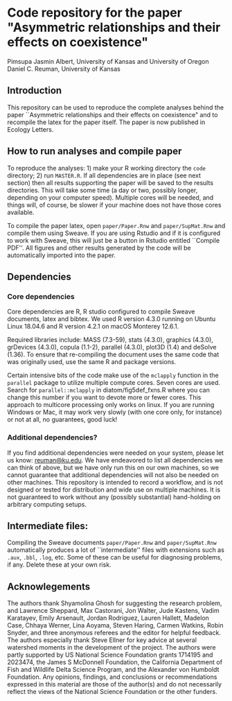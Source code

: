 # Code repository for the paper "Asymmetric relationships and their effects on coexistence"

Pimsupa Jasmin Albert, University of Kansas and University of Oregon  
Daniel C. Reuman, University of Kansas  

## Introduction

This repository can be used to reproduce the complete analyses behind the paper ``Asymmetric relationships and their effects on coexistence" and to recompile the latex for the paper itself. The paper is now published in Ecology Letters.

## How to run analyses and compile paper

To reproduce the analyses: 1) make your R working directory the `code` directory; 2) run `MASTER.R`. If all dependencies 
are in place (see next section) then all results supporting the paper will be saved to the results directories. This 
will take some time (a day or two, possibly longer, depending on your computer speed). Multiple cores will be needed, and things will, of course, be slower if your machine does not have those cores available.

To compile the paper latex, open `paper/Paper.Rnw` and `paper/SupMat.Rnw` and compile them using Sweave. If you are using
Rstudio and if it is configured to work with Sweave, this will just be a button in Rstudio entitled ``Compile PDF''.
All figures and other results generated by the code will be automatically imported into the paper.

## Dependencies

### Core dependencies

Core dependencies are 
R, R studio configured to compile Sweave documents, latex and bibtex. We used R 
version 4.3.0 running on Ubuntu Linux 18.04.6 and R version 4.2.1 on macOS Monterey 12.6.1.

Required libraries include: MASS (7.3-59), stats (4.3.0), graphics (4.3.0),
grDevices (4.3.0), copula (1.1-2), parallel (4.3.0), plot3D (1.4) and deSolve (1.36). 
To ensure that re-compiling the document uses 
the same code that was originally used, use the same R and package versions.

Certain intensive bits of the code make use of the `mclapply` function in the `parallel` package to utilize multiple 
compute cores. Seven cores are used. Search for `parallel::mclapply` in diatom/fig5def_fxns.R where you can change this number
if you want to devote more or fewer cores. This approach to multicore processing only works on linux. If you are 
running Windows or Mac, it may work very slowly (with one core only, for instance) or not at all, no guarantees, good luck!

### Additional dependencies?

If you find additional dependencies were needed on your system, please let us know: reuman@ku.edu. We have endeavored 
to list all dependencies we can think of above, but we have only run this on our own machines, so we cannot guarantee 
that additional dependencies will not also be needed on other machines. This repository is intended to record a 
workflow, and is not designed or tested for distribution and wide use on multiple machines. It is not guaranteed to 
work without any (possibly substantial) hand-holding on arbitrary computing setups.

## Intermediate files:

Compiling the Sweave documents `paper/Paper.Rnw` and `paper/SupMat.Rnw` automatically produces a lot of ``intermediate'' 
files with extensions such as `.aux`, `.bbl`, `.log`, etc. Some of these can be useful for diagnosing problems, if any.
Delete these at your own risk.

## Acknowlegements

The authors thank Shyamolina Ghosh for suggesting the research problem, and Lawrence Sheppard, Max Castorani,
Jon Walter, Jude Kastens, Vadim Karatayev, Emily Arsenault, Jordan Rodriguez, Lauren Hallett, 
Madelon Case, Chhaya Werner, Lina Aoyama, Steven Haring, Carmen Watkins,
Robin Snyder, and three anonymous referees and the editor for helpful feedback. 
The authors especially thank Steve Ellner for key advice at several watershed moments in the development of the project. 
The authors were partly supported by US National
Science Foundation grants 1714195 and 2023474, the James S McDonnell Foundation, the California Department of Fish and
Wildlife Delta Science Program, and the Alexander von Humboldt Foundation. 
Any opinions, findings, and conclusions or recommendations expressed in this material are those of the author(s) 
and do not necessarily reflect the views of the National Science Foundation or the other funders. 
